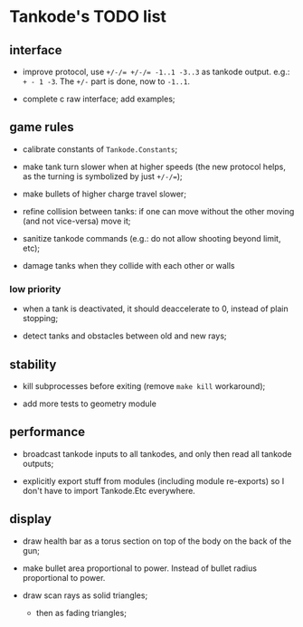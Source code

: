 Tankode's TODO list
===================


interface
---------

* improve protocol, use `+/-/= +/-/= -1..1 -3..3` as tankode output.  e.g.:
  `+ - 1 -3`.  The `+/-` part is done, now to `-1..1`.

* complete c raw interface; add examples;


game rules
----------

* calibrate constants of `Tankode.Constants`;

* make tank turn slower when at higher speeds (the new protocol helps, as the
  turning is symbolized by just `+/-/=`);

* make bullets of higher charge travel slower;

* refine collision between tanks:
  if one can move without the other moving (and not vice-versa) move it;

* sanitize tankode commands (e.g.: do not allow shooting beyond limit, etc);

* damage tanks when they collide with each other or walls

### low priority

* when a tank is deactivated, it should deaccelerate to 0, instead of plain
  stopping;

* detect tanks and obstacles between old and new rays;


stability
---------

* kill subprocesses before exiting (remove `make kill` workaround);

* add more tests to geometry module


performance
-----------

* broadcast tankode inputs to all tankodes, and only then read all tankode outputs;

* explicitly export stuff from modules (including module re-exports)
  so I don't have to import Tankode.Etc everywhere.


display
-------

* draw health bar as a torus section on top of the body on the back of the gun;

* make bullet area proportional to power.  Instead of bullet radius proportional to power.

* draw scan rays as solid triangles;
	- then as fading triangles;
